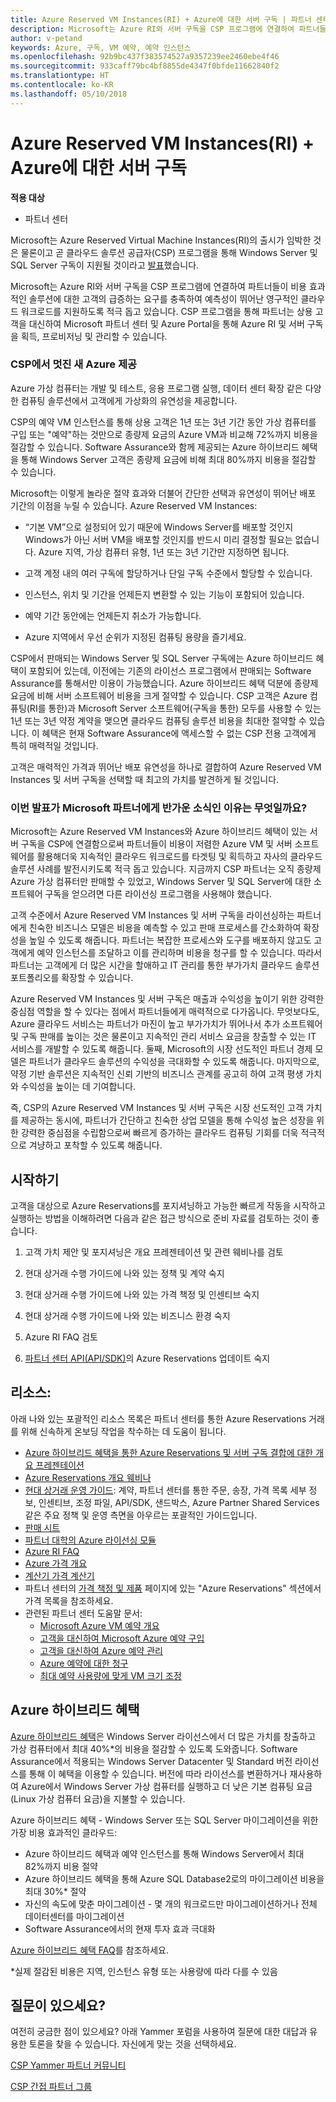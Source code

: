 ```yaml
---
title: Azure Reserved VM Instances(RI) + Azure에 대한 서버 구독 | 파트너 센터
description: Microsoft는 Azure RI와 서버 구독을 CSP 프로그램에 연결하여 파트너들이 보다 비용 효과적인 솔루션에 대한 고객의 급증하는 요구를 충족하여 예측성이 뛰어난 영구적인 클라우드 워크로드를 지원하도록 적극 돕고 있습니다. CSP 프로그램을 통해 파트너는 상용 고객을 대신하여 Microsoft 파트너 센터 및 Azure Portal을 통해 Azure RI 및 서버 구독을 획득, 프로비저닝 및 관리할 수 있습니다.
author: v-petand
keywords: Azure, 구독, VM 예약, 예약 인스턴스
ms.openlocfilehash: 92b9bc437f383574527a9357239ee2460ebe4f46
ms.sourcegitcommit: 933caff79bc4bf8855de4347f0bfde11662840f2
ms.translationtype: HT
ms.contentlocale: ko-KR
ms.lasthandoff: 05/10/2018
---
```

# <a name="azure-reserved-vm-instances-ri--server-subscriptions-for-azure"></a>Azure Reserved VM Instances(RI) + Azure에 대한 서버 구독

**적용 대상**

-  파트너 센터
 
Microsoft는 Azure Reserved Virtual Machine Instances(RI)의 출시가 임박한 것은 물론이고 곧 클라우드 솔루션 공급자(CSP) 프로그램을 통해 Windows Server 및 SQL Server 구독이 지원될 것이라고 [발표](https://blogs.partner.microsoft.com/mpn/better-together-azure-reserved-instances-server-subscriptions/?ln=en-us)했습니다. 

Microsoft는 Azure RI와 서버 구독을 CSP 프로그램에 연결하여 파트너들이 비용 효과적인 솔루션에 대한 고객의 급증하는 요구를 충족하여 예측성이 뛰어난 영구적인 클라우드 워크로드를 지원하도록 적극 돕고 있습니다. CSP 프로그램을 통해 파트너는 상용 고객을 대신하여 Microsoft 파트너 센터 및 Azure Portal을 통해 Azure RI 및 서버 구독을 획득, 프로비저닝 및 관리할 수 있습니다.  
 
### <a name="compelling-new-azure-offer-in-csp"></a>CSP에서 멋진 새 Azure 제공 

Azure 가상 컴퓨터는 개발 및 테스트, 응용 프로그램 실행, 데이터 센터 확장 같은 다양한 컴퓨팅 솔루션에서 고객에게 가상화의 유연성을 제공합니다.  

CSP의 예약 VM 인스턴스를 통해 상용 고객은 1년 또는 3년 기간 동안 가상 컴퓨터를 구입 또는 "예약"하는 것만으로 종량제 요금의 Azure VM과 비교해 72%까지 비용을 절감할 수 있습니다. Software Assurance와 함께 제공되는 Azure 하이브리드 혜택을 통해 Windows Server 고객은 종량제 요금에 비해 최대 80%까지 비용을 절감할 수 있습니다.  

Microsoft는 이렇게 놀라운 절약 효과와 더불어 간단한 선택과 유연성이 뛰어난 배포 기간의 이점을 누릴 수 있습니다. Azure Reserved VM Instances:  

-   “기본 VM”으로 설정되어 있기 때문에 Windows Server를 배포할 것인지 Windows가 아닌 서버 VM을 배포할 것인지를 반드시 미리 결정할 필요는 없습니다. Azure 지역, 가상 컴퓨터 유형, 1년 또는 3년 기간만 지정하면 됩니다. 

-   고객 계정 내의 여러 구독에 할당하거나 단일 구독 수준에서 할당할 수 있습니다.  

-   인스턴스, 위치 및 기간을 언제든지 변환할 수 있는 기능이 포함되어 있습니다.  

-   예약 기간 동안에는 언제든지 취소가 가능합니다.  

-   Azure 지역에서 우선 순위가 지정된 컴퓨팅 용량을 즐기세요. 
 
CSP에서 판매되는 Windows Server 및 SQL Server 구독에는 Azure 하이브리드 혜택이 포함되어 있는데, 이전에는 기존의 라이선스 프로그램에서 판매되는 Software Assurance를 통해서만 이용이 가능했습니다. Azure 하이브리드 혜택 덕분에 종량제 요금에 비해 서버 소프트웨어 비용을 크게 절약할 수 있습니다. CSP 고객은 Azure 컴퓨팅(RI를 통한)과 Microsoft Server 소프트웨어(구독을 통한) 모두를 사용할 수 있는 1년 또는 3년 약정 계약을 맺으면 클라우드 컴퓨팅 솔루션 비용을 최대한 절약할 수 있습니다. 이 혜택은 현재 Software Assurance에 액세스할 수 없는 CSP 전용 고객에게 특히 매력적일 것입니다. 

고객은 매력적인 가격과 뛰어난 배포 유연성을 하나로 결합하여 Azure Reserved VM Instances 및 서버 구독을 선택할 때 최고의 가치를 발견하게 될 것입니다. 
 
### <a name="why-is-this-announcement-good-news-for-microsoft-partners"></a>이번 발표가 Microsoft 파트너에게 반가운 소식인 이유는 무엇일까요? 

Microsoft는 Azure Reserved VM Instances와 Azure 하이브리드 혜택이 있는 서버 구독을 CSP에 연결함으로써 파트너들이 비용이 저렴한 Azure VM 및 서버 소프트웨어를 활용해더욱 지속적인 클라우드 워크로드를 타겟팅 및 획득하고 자사의 클라우드 솔루션 사례를 발전시키도록 적극 돕고 있습니다. 지금까지 CSP 파트너는 오직 종량제 Azure 가상 컴퓨터만 판매할 수 있었고, Windows Server 및 SQL Server에 대한 소프트웨어 구독을 얻으려면 다른 라이선싱 프로그램을 사용해야 했습니다.  

고객 수준에서 Azure Reserved VM Instances 및 서버 구독을 라이선싱하는 파트너에게 친숙한 비즈니스 모델은 비용을 예측할 수 있고 판매 프로세스를 간소화하여 확장성을 높일 수 있도록 해줍니다. 파트너는 복잡한 프로세스와 도구를 배포하지 않고도 고객에게 예약 인스턴스를 조달하고 이를 관리하며 비용을 청구를 할 수 있습니다. 따라서 파트너는 고객에게 더 많은 시간을 할애하고 IT 관리를 통한 부가가치 클라우드 솔루션 포트폴리오를 확장할 수 있습니다. 

Azure Reserved VM Instances 및 서버 구독은 매출과 수익성을 높이기 위한 강력한 중심점 역할을 할 수 있다는 점에서 파트너들에게 매력적으로 다가옵니다. 무엇보다도, Azure 클라우드 서비스는 파트너가 마진이 높고 부가가치가 뛰어나서 추가 소프트웨어 및 구독 판매를 높이는 것은 물론이고 지속적인 관리 서비스 요금을 창출할 수 있는 IT 서비스를 개발할 수 있도록 해줍니다. 둘째, Microsoft의 시장 선도적인 파트너 경제 모델은 파트너가 클라우드 솔루션의 수익성을 극대화할 수 있도록 해줍니다. 마지막으로, 약정 기반 솔루션은 지속적인 신뢰 기반의 비즈니스 관계를 공고히 하여 고객 평생 가치와 수익성을 높이는 데 기여합니다.  

즉, CSP의 Azure Reserved VM Instances 및 서버 구독은 시장 선도적인 고객 가치를 제공하는 동시에, 파트너가 간단하고 친숙한 상업 모델을 통해 수익성 높은 성장을 위한 강력한 중심점을 수립함으로써 빠르게 증가하는 클라우드 컴퓨팅 기회를 더욱 적극적으로 겨냥하고 포착할 수 있도록 해줍니다.  
 
## <a name="getting-started"></a>시작하기

고객을 대상으로 Azure Reservations를 포지셔닝하고 가능한 빠르게 작동을 시작하고 실행하는 방법을 이해하려면 다음과 같은 접근 방식으로 준비 자료를 검토하는 것이 좋습니다.

1.  고객 가치 제안 및 포지셔닝은 개요 프레젠테이션 및 관련 웨비나를 검토

2.  현대 상거래 수행 가이드에 나와 있는 정책 및 계약 숙지

3.  현대 상거래 수행 가이드에 나와 있는 가격 책정 및 인센티브 숙지

4.  현대 상거래 수행 가이드에 나와 있는 비즈니스 환경 숙지

5.  Azure RI FAQ 검토

6.  [파트너 센터 API(API/SDK)](https://docs.microsoft.com/en-us/partner-center/develop/purchase-azure-reserved-vm-instances)의 Azure Reservations 업데이트 숙지

## <a name="resources"></a>리소스: 

아래 나와 있는 포괄적인 리소스 목록은 파트너 센터를 통한 Azure Reservations 거래를 위해 신속하게 온보딩 작업을 착수하는 데 도움이 됩니다. 
-   [Azure 하이브리드 혜택을 통한 Azure Reservations 및 서버 구독 결합에 대한 개요 프레젠테이션](https://www.yammer.com/cloudpartnercommunity/#/files/133462305)
-   [Azure Reservations 개요 웨비나](https://commercial-licensing.eventbuilder.com/Reserved_Instances_in_CSP_May_Option_1)
-   [현대 상거래 운영 가이드](http://assetsprod.microsoft.com/mpn/Partner-Center-Modern-Commerce-Operating-Guide.docx): 계약, 파트너 센터를 통한 주문, 송장, 가격 목록 세부 정보, 인센티브, 조정 파일, API/SDK, 샌드박스, Azure Partner Shared Services 같은 주요 정책 및 운영 측면을 아우르는 포괄적인 가이드입니다.
-   [판매 시트](http://assetsprod.microsoft.com/mpn/Azure-RI-Sales-Sheet-CSP.pdf)
-   [파트너 대학의 Azure 라이선싱 모듈](https://aka.ms/azure_partner_licensing)
-   [Azure RI FAQ](https://www.yammer.com/cloudpartnercommunity/#/files/133462302)
-   [Azure 가격 개요](https://azure.microsoft.com/en-us/pricing/#explore-cost)
-   [계산기 가격 계산기](https://azure.microsoft.com/en-us/pricing/calculator/)
-   파트너 센터의 [가격 책정 및 제품](https://partnercenter.microsoft.com/en-us/pcv/sales) 페이지에 있는 "Azure Reservations" 섹션에서 가격 목록을 참조하세요.
-   관련된 파트너 센터 도움말 문서:
    -   [Microsoft Azure VM 예약 개요](https://go.microsoft.com/fwlink/?linkid=872806)
    -   [고객을 대신하여 Microsoft Azure 예약 구입](https://go.microsoft.com/fwlink/?linkid=872807)
    -   [고객을 대신하여 Azure 예약 관리](https://go.microsoft.com/fwlink/?linkid=872808)
    -   [Azure 예약에 대한 청구](https://go.microsoft.com/fwlink/?linkid=872809)
    -   [최대 예약 사용량에 맞게 VM 크기 조정](https://go.microsoft.com/fwlink/?linkid=872810)

## <a name="azure-hybrid-benefit"></a>Azure 하이브리드 혜택
[Azure 하이브리드 혜택](https://azure.microsoft.com/en-us/pricing/hybrid-benefit)은 Windows Server 라이선스에서 더 많은 가치를 창출하고 가상 컴퓨터에서 최대 40%*의 비용을 절감할 수 있도록 도와줍니다. Software Assurance에서 적용되는 Windows Server Datacenter 및 Standard 버전 라이선스를 통해 이 혜택을 이용할 수 있습니다. 버전에 따라 라이선스를 변환하거나 재사용하여 Azure에서 Windows Server 가상 컴퓨터를 실행하고 더 낮은 기본 컴퓨팅 요금(Linux 가상 컴퓨터 요금)을 지불할 수 있습니다.

Azure 하이브리드 혜택 - Windows Server 또는 SQL Server 마이그레이션을 위한 가장 비용 효과적인 클라우드:
-   Azure 하이브리드 혜택과 예약 인스턴스를 통해 Windows Server에서 최대 82%까지 비용 절약
-   Azure 하이브리드 혜택을 통해 Azure SQL Database2로의 마이그레이션 비용을 최대 30%* 절약
-   자신의 속도에 맞춘 마이그레이션 - 몇 개의 워크로드만 마이그레이션하거나 전체 데이터센터를 마이그레이션
-   Software Assurance에서의 현재 투자 효과 극대화

[Azure 하이브리드 혜택 FAQ](https://azure.microsoft.com/en-us/pricing/hybrid-benefit/faq/)를 참조하세요.

*실제 절감된 비용은 지역, 인스턴스 유형 또는 사용량에 따라 다를 수 있음

## <a name="questions"></a>질문이 있으세요?
여전히 궁금한 점이 있으세요?  아래 Yammer 포럼을 사용하여 질문에 대한 대답과 유용한 토론을 찾을 수 있습니다. 자신에게 맞는 것을 선택하세요.

[CSP Yammer 파트너 커뮤니티](https://www.yammer.com/cloudpartnercommunity/#/threads/inGroup?type=in_group&feedId=4989124&trk_event=ticker)

[CSP 간접 파트너 그룹](https://www.yammer.com/cloudpartnercommunity/#/threads/inGroup?type=in_group&feedId=6392971)

